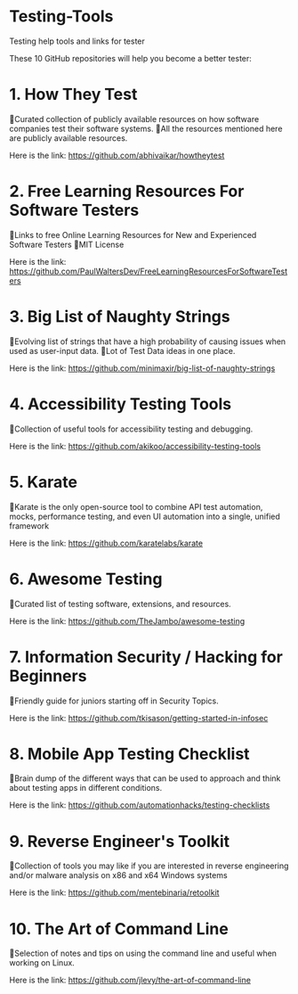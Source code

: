 # Testing-Tools
Testing help tools and links for tester


These 10 GitHub repositories will help you become a better tester:

# 1. How They Test

🔸Curated collection of publicly available resources on how software companies test their software systems.
🔸All the resources mentioned here are publicly available resources.

Here is the link: https://github.com/abhivaikar/howtheytest


# 2. Free Learning Resources For Software Testers

🔸Links to free Online Learning Resources for New and Experienced Software Testers
🔸MIT License

Here is the link: https://github.com/PaulWaltersDev/FreeLearningResourcesForSoftwareTesters


# 3. Big List of Naughty Strings

🔸Evolving list of strings that have a high probability of causing issues when used as user-input data.
🔸Lot of Test Data ideas in one place.

Here is the link: https://github.com/minimaxir/big-list-of-naughty-strings


# 4. Accessibility Testing Tools

🔸Collection of useful tools for accessibility testing and debugging.

Here is the link: https://github.com/akikoo/accessibility-testing-tools


# 5. Karate

🔸Karate is the only open-source tool to combine API test automation, mocks, performance testing, and even UI automation into a single, unified framework

Here is the link: https://github.com/karatelabs/karate


# 6. Awesome Testing

🔸Curated list of testing software, extensions, and resources.

Here is the link: https://github.com/TheJambo/awesome-testing

# 7. Information Security / Hacking for Beginners

🔸Friendly guide for juniors starting off in Security Topics.

Here is the link: https://github.com/tkisason/getting-started-in-infosec


# 8. Mobile App Testing Checklist

🔸Brain dump of the different ways that can be used to approach and think about testing apps in different conditions.

Here is the link: https://github.com/automationhacks/testing-checklists


# 9. Reverse Engineer's Toolkit

🔸Collection of tools you may like if you are interested in reverse engineering and/or malware analysis on x86 and x64 Windows systems

Here is the link: https://github.com/mentebinaria/retoolkit


# 10. The Art of Command Line

🔸Selection of notes and tips on using the command line and useful when working on Linux.

Here is the link: https://github.com/jlevy/the-art-of-command-line
